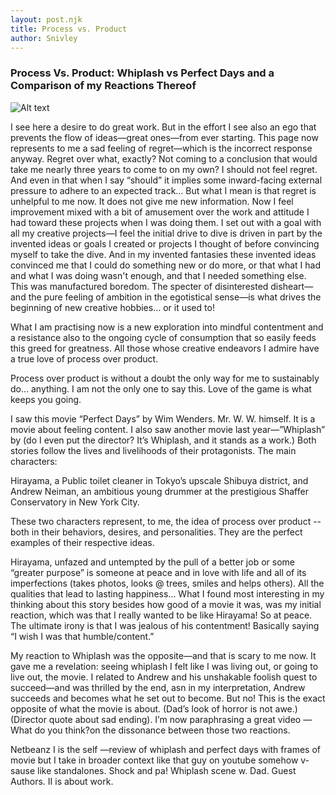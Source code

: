 ```yaml
---
layout: post.njk
title: Process vs. Product     
author: Snivley
---
```


### Process Vs. Product: Whiplash vs Perfect Days and a Comparison of my Reactions Thereof

![Alt text](/images/pvp.jpg "Kitchen at E 6th St Long Beach")

I see here a desire to do great work. But in the effort I see also an ego that prevents the flow of ideas—great ones—from ever starting. This page now represents to me a sad feeling of regret—which is the incorrect response anyway. Regret over what, exactly? Not coming to a conclusion that would take me nearly three years to come to on my own? I should not feel regret. And even in that when I say “should” it implies some inward-facing external pressure to adhere to an expected track… But what I mean is that regret is unhelpful to me now. It does not give me new information. Now I feel improvement mixed with a bit of amusement over the work and attitude I had toward these projects when I was doing them. I set out with a goal with all my creative projects—I feel the initial drive to dive is driven in part by the invented ideas or goals I created or projects I thought of before convincing myself to take the dive. And in my invented fantasies these invented ideas convinced me that I could do something new or do more, or that what I had and what I was doing wasn't enough, and that I needed something else. This was manufactured boredom. The specter of disinterested disheart—and the pure feeling of ambition in the egotistical sense—is what drives the beginning of new creative hobbies… or it used to!

What I am practising now is a new exploration into mindful contentment and a resistance also to the ongoing cycle of consumption that so easily feeds this greed for greatness. All those whose creative endeavors I admire have a true love of process over product.

Process over product is without a doubt the only way for me to sustainably do… anything. I am not the only one to say this. Love of the game is what keeps you going.

I saw this movie “Perfect Days” by Wim Wenders. Mr. W. W. himself. It is a movie about feeling content. I also saw another movie last year—”Whiplash” by (do I even put the director? It’s Whiplash, and it stands as a work.) Both stories follow the lives and livelihoods of their protagonists. The main characters:

Hirayama, a Public toilet cleaner in Tokyo’s upscale Shibuya district, and
Andrew Neiman, an ambitious young drummer at the prestigious Shaffer Conservatory in New York City.

These two characters represent, to me, the idea of process over product -- both in their behaviors, desires, and personalities. They are the perfect examples of their respective ideas.

Hirayama, unfazed and untempted by the pull of a better job or some “greater purpose” is someone at peace and in love with life and all of its imperfections (takes photos, looks @ trees, smiles and helps others). All the qualities that lead to lasting happiness… What I found most interesting in my thinking about this story besides how good of a movie it was, was my initial reaction, which was that I really wanted to be like Hirayama! So at peace. The ultimate irony is that I was jealous of his contentment! Basically saying “I wish I was that humble/content.”

My reaction to Whiplash was the opposite—and that is scary to me now. It gave me a revelation: seeing whiplash I felt like I was living out, or going to live out, the movie. I related to Andrew and his unshakable foolish quest to succeed—and was thrilled by the end, asn in my interpretation, Andrew succeeds and becomes what he set out to become. But no! This is the exact opposite of what the movie is about. (Dad’s look of horror is not awe.) (Director quote about sad ending). I’m now paraphrasing a great video — What do you think?on the dissonance between those two reactions.

<div class="note">
Netbeanz I is the self —review of whiplash and perfect days with frames of movie but I take in broader context like that guy on youtube somehow v-sause like standalones. Shock and pa! Whiplash scene w. Dad. Guest Authors. II is about work.
</div>

<br>
